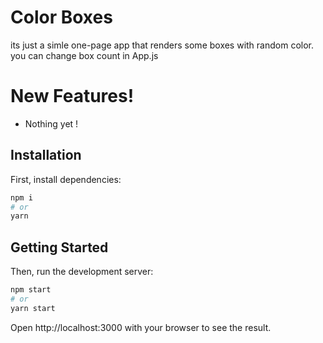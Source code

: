 # Color Boxes

its just a simle one-page app that renders some boxes with random color. you can change box count in App.js

# New Features!

- Nothing yet !

## Installation

First, install dependencies:

```bash
npm i
# or
yarn
```

## Getting Started

Then, run the development server:

```bash
npm start
# or
yarn start
```

Open http://localhost:3000 with your browser to see the result.
